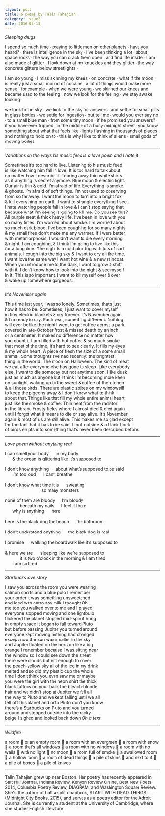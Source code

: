 ```yaml
---
layout: post
title: 6 poems by Talin Tahajian
category: issue2
date: 2016-05-13
---
```


*Sleeping drugs*

I spend so much time ∙ praying to little men on other planets ∙ have you heard? ∙ there is intelligence in the sky ∙ I’ve been thinking a lot ∙ about space rocks ∙ the way you can crack them open ∙ and find life inside ∙ I am also made of glitter ∙ I look down at my knuckles and they glitter ∙ the way concrete glitters below streetlights ∙<br><br>
I am so young ∙ I miss skinning my knees ∙ on concrete ∙ what if the moon ∙ is really just a small mound of cocaine ∙ a lot of things would make more sense ∙ for example ∙ when we were young ∙ we skinned our knees and became used to the feeling ∙ now we look for the feeling ∙ we stay awake looking ∙<br><br>
we look to the sky ∙ we look to the sky for answers ∙ and settle for small pills in glass bottles ∙ we settle for ingestion ∙ but tell me ∙ would you ever say no ∙ to a small blue man ∙ from some tiny moon ∙ if he promised you answers? ∙ if you have ever tripped ∙ in the middle of a busy midnight street ∙ you know something about what that feels like ∙ lights flashing in thousands of places ∙ and nothing to hold on to ∙ this is why I like to think of aliens ∙ small gods of moving bodies

___

*Variations on the ways his music feed is a love poem and I hate it*

Sometimes it’s too hard to live. Listening to his music feed<br>
is like watching him fall in love. It is too hard to talk about<br>
no matter how I describe it. Tearing away thin white shirts<br>
as if anything is secret anymore. Blue moon & electric light.<br>
Our air is thin & cold. I’m afraid of life. Everything is smoke<br>
& ghosts. I’m afraid of soft things. I’m not used to observing<br>
from so far away. I want the moon to turn into a bright fox<br>
& kill everything on earth. I want to strangle everything I see.<br>
I hate watching people fall in love & I can’t stop saying that<br>
because what I’m seeing is going to kill me. Do you see this?<br>
All purple meat & thick heavy life. I’ve been in love with you<br>
so many times. I’m worried about smoke. I’m worried about<br>
so much dark blood. I’ve been coughing for so many nights<br>
& my small fires don’t make me any warmer. If I were better<br>
with metamorphosis, I wouldn’t want to die every morning<br>
& night. I am coughing, & I think I’m going to live like this<br>
for a long time. The night is a cold pink fog with lots of sad<br>
animals. I cough into the big sky & I want to cry all the time.<br>
I want love the same way I want hot wine & a new raincoat.<br>
When you introduce me to the dark, I want to grow & shift<br>
with it. I don’t know how to look into the night & see myself<br>
in it. This is so important. I want to kill myself over & over<br>
& wake up somewhere gorgeous.<br>

___

*It's November again*

This time last year, I was so lonely. Sometimes, that’s just<br>
how it has to be. Sometimes, I just want to cover myself<br>
in tiny electric blankets & cry forever. It’s November again<br>
& I’m ready to cry. Each year, something different. Nothing<br>
will ever be like the night I went to get coffee across a park<br>
covered in late-October frost & missed death by an inch<br>
or a centimeter. It makes no difference no matter how<br>
you count it. I am filled with hot coffee & so much smoke<br>
that most of the time, it’s hard to see clearly. It fills my eyes<br>
& my whole heart. A piece of flesh the size of a some small<br>
animal. Some thoughts I’ve had recently: the brightest<br>
thing in the world. The moon on Halloween. The kind of meat<br>
we eat after everyone else has gone to sleep. Like everybody<br>
else, I want to die someday but not anytime soon. I like dusk<br>
just as much as anyone but I think I’m becoming more keen<br>
on sunlight, waking up to the sweet & coffee of the kitchen<br>
& all those birds. There are plastic spikes on my windowsill<br>
to keep the pigeons away & I don’t know what to think<br>
about that. Things like that fill my whole entire animal heart<br>
just like the smoke & coffee. Thin heat from the radiator<br>
in the library. Frosty fields where I almost died & died again<br>
until I forgot what it means to die or stay alive. It’s November<br>
again & most of us are still alive. This makes me so glad except<br>
for the fact that it has to be said. I look outside & a black flock<br>
of birds erupts into something that’s never been described before.<br>

___

*Love poem without anything real*

I can smell your body&nbsp;&nbsp;&nbsp;&nbsp;&nbsp;&nbsp;in my body<br>
&nbsp;&nbsp;&nbsp;&nbsp;&nbsp;&nbsp;& the ocean is glittering like it’s supposed to<br><br>
I don’t know anything&nbsp;&nbsp;&nbsp;&nbsp;&nbsp;&nbsp;about what’s supposed to be said<br>
&nbsp;&nbsp;&nbsp;&nbsp;&nbsp;&nbsp;I’m too loud&nbsp;&nbsp;&nbsp;&nbsp;&nbsp;&nbsp;I can’t breathe<br><br>
I don’t know what time it is&nbsp;&nbsp;&nbsp;&nbsp;&nbsp;&nbsp;sweating<br>
&nbsp;&nbsp;&nbsp;&nbsp;&nbsp;&nbsp;&nbsp;&nbsp;&nbsp;&nbsp;&nbsp;&nbsp;&nbsp;&nbsp;&nbsp;&nbsp;&nbsp;&nbsp;&nbsp;&nbsp;&nbsp;&nbsp;&nbsp;&nbsp;&nbsp;&nbsp;&nbsp;&nbsp;&nbsp;&nbsp;so many monsters<br><br>
none of them are bloody&nbsp;&nbsp;&nbsp;&nbsp;&nbsp;&nbsp;I’m bloody<br>
&nbsp;&nbsp;&nbsp;&nbsp;&nbsp;&nbsp;&nbsp;&nbsp;&nbsp;&nbsp;&nbsp;&nbsp;beneath my nails&nbsp;&nbsp;&nbsp;&nbsp;&nbsp;&nbsp;I feel it there<br>
&nbsp;&nbsp;&nbsp;&nbsp;&nbsp;&nbsp;why is anything&nbsp;&nbsp;&nbsp;&nbsp;&nbsp;&nbsp;here<br><br>
here is the black dog the beach&nbsp;&nbsp;&nbsp;&nbsp;&nbsp;&nbsp;the bathroom<br>
<br>I don’t understand anything&nbsp;&nbsp;&nbsp;&nbsp;&nbsp;&nbsp;the black dog is real<br><br>
I promise&nbsp;&nbsp;&nbsp;&nbsp;&nbsp;&nbsp;walking the boardwalk like it’s supposed to<br><br>
& here we are&nbsp;&nbsp;&nbsp;&nbsp;&nbsp;&nbsp;sleeping like we’re supposed to<br>
&nbsp;&nbsp;&nbsp;&nbsp;&nbsp;&nbsp;&nbsp;&nbsp;&nbsp;&nbsp;&nbsp;&nbsp;it is two o’clock in the morning & I am tired<br>
&nbsp;&nbsp;&nbsp;&nbsp;&nbsp;&nbsp;I am so tired

___

*Starbucks love story*

I saw you across the room you were wearing<br>
salmon shorts and a blue polo I remember<br>
your order it was something unsweetened<br>
and iced with extra soy milk I thought Oh<br>
me too you walked over to me and I prayed<br>
everyone stopped moving and one lightbulb<br>
flickered the planet stopped mid-spin it hung<br>
in empty space it began to fall toward Pluto<br>
but before passing Jupiter you turned around<br>
everyone kept moving nothing had changed<br>
except now the sun was smaller in the sky<br>
and Jupiter floated on the horizon like a big<br>
orange I remember because I was sitting near<br>
the window so I could see down the street<br>
there were clouds but not enough to cover<br>
the peach-yellow sky all of the ice in my drink<br>
melted and so did my plastic cup the whole<br>
time I don’t think you even saw me or maybe<br>
you were the girl with the neon shirt the thick<br>
black tattoos on your back the bleach-blonde<br>
hair and we didn’t stop at Jupiter we fell all<br>
the way to Pluto and we kept falling until we all<br>
fell off this planet and onto Pluto don’t you know<br>
there’s a Starbucks on Pluto and you turned<br>
around and stepped outside into the rocky<br>
beige I sighed and looked back down *Oh a text*<br>

___

*Wildfire*

a room 🔪 or an empty room 🔪 a room with an evergreen 🔪 a room with snow 🔪 a room that’s all windows 🔪 a room with no windows 🔪 a room with no walls 🔪 with no light 🔪 no moon 🔪 a room full of smoke 🔪 a swallowed room 🔪 a hollow room 🔪 a room of dead things 🔪 a pile of skins 🔪 and next to it 🔪 a pile of bones 🔪 a pile of knives

___

Talin Tahajian grew up near Boston. Her poetry has recently appeared in Salt Hill Journal, Indiana Review, Kenyon Review Online, Best New Poets 2014, Columbia Poetry Review, DIAGRAM, and Washington Square Review. She's the author of half a split chapbook, START WITH DEAD THINGS (Midnight City Books, 2015), and serves as a poetry editor for the Adroit Journal. She is currently a student at the University of Cambridge, where she studies English literature.